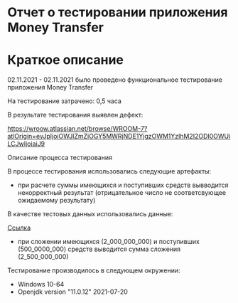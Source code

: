 #  Отчет о тестировании приложения Money Transfer
# Краткое описание
02.11.2021 - 02.11.2021 было проведено функциональное тестирование приложения Money Transfer

На тестирование затрачено: 0,5 часа

В результате тестирования выявлен дефект:

https://wroow.atlassian.net/browse/WROOM-7?atlOrigin=eyJpIjoiOWJlZmZiOGY5MWRjNDE1YjgzOWM1YzlhM2I2ODI0OWUiLCJwIjoiaiJ9

Описание процесса тестирования

В процессе тестирования использовались следующие артефакты:

* при расчете суммы имеющихся и поступивших средств вывводится некорректный результат (отрицательное число не соответсвующее ожидаемому результату)


В качестве тестовых данных использовались данные:

[Ссылка](https://github.com/netology-code/javaqa-homeworks/blob/master/intro/MERGED.md)

* при сложении имеющихся (2_000_000_000) и поступивших (500_0000_000) средств выводится сумма сложения (2_500_000_000)  
    

Тестирование производилось в следующем окружении:

* Windows 10-64
* Openjdk version "11.0.12" 2021-07-20



